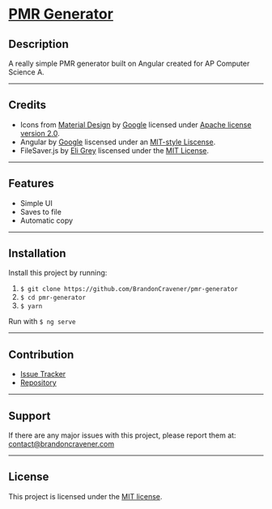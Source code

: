 # [PMR Generator](https://brandoncravener.github.io/pmr-generator/)

## Description

A really simple PMR generator built on Angular created for AP Computer Science A.

---

## Credits

- Icons from [Material Design](https://material.io) by [Google](https://google.com) licensed under [Apache license version 2.0](https://www.apache.org/licenses/LICENSE-2.0.html).
- Angular by [Google](https://google.com) liscensed under an [MIT-style Liscense](https://angular.io/license).
- FileSaver.js by [Eli Grey](https://eligrey.com/) liscensed under the [MIT License](https://github.com/eligrey/FileSaver.js/blob/master/LICENSE.md).

---

## Features

- Simple UI
- Saves to file
- Automatic copy

---

## Installation

Install this project by running:

1. `$ git clone https://github.com/BrandonCravener/pmr-generator`
2. `$ cd pmr-generator`
3. `$ yarn`

Run with `$ ng serve`

---

## Contribution

- [Issue Tracker](https://github.com/BrandonCravener/pmr-generator/issues/new)
- [Repository](https://github.com/BrandonCravener/pmr-generator/tree/develop)

---

## Support

If there are any major issues with this project, please report them at: [contact@brandoncravener.com](mailto:contact@brandoncravener.com)

---

## License

This project is licensed under the [MIT license](https://opensource.org/licenses/MIT).
